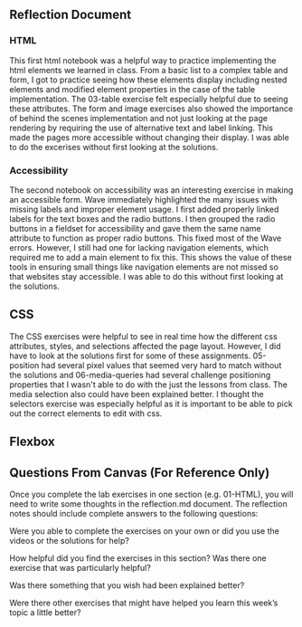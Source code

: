 ## Reflection Document

### HTML

This first html notebook was a helpful way to practice implementing the html elements we learned in class. From a basic list to a complex table and form, I got to practice seeing how these elements display including nested elements and modified element properties in the case of the table implementation. The 03-table exercise felt especially helpful due to seeing these attributes. The form and image exercises also showed the importance of behind the scenes implementation and not just looking at the page rendering by requiring the use of alternative text and label linking. This made the pages more accessible without changing their display. I was able to do the excerises without first looking at the solutions.

### Accessibility

The second notebook on accessibility was an interesting exercise in making an accessible form. Wave immediately highlighted the many issues with missing labels and improper element usage. I first added properly linked labels for the text boxes and the radio buttons. I then grouped the radio buttons in a fieldset for accessibility and gave them the same name attribute to function as proper radio buttons. This fixed most of the Wave errors. However, I still had one for lacking navigation elements, which required me to add a main element to fix this. This shows the value of these tools in ensuring small things like navigation elements are not missed so that websites stay accessible. I was able to do this without first looking at the solutions.

## CSS

The CSS exercises were helpful to see in real time how the different css attributes, styles, and selections affected the page layout. However, I did have to look at the solutions first for some of these assignments. 05-position had several pixel values that seemed very hard to match without the solutions and 06-media-queries had several challenge positioning properties that I wasn't able to do with the just the lessons from class. The media selection also could have been explained better. I thought the selectors exercise was especially helpful as it is important to be able to pick out the correct elements to edit with css.

## Flexbox

## Questions From Canvas (For Reference Only)

Once you complete the lab exercises in one section (e.g. 01-HTML), you will
need to write some thoughts in the reflection.md document. The reflection notes
should include complete answers to the following questions:

Were you able to complete the exercises on your own or did you use the
videos or the solutions for help?

How helpful did you find the exercises in this section? Was there one
exercise that was particularly helpful?

Was there something that you wish had been explained better?

Were there other exercises that might have helped you learn this week’s
topic a little better?
